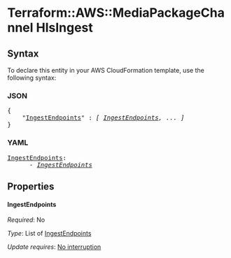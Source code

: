 # Terraform::AWS::MediaPackageChannel HlsIngest

## Syntax

To declare this entity in your AWS CloudFormation template, use the following syntax:

### JSON

<pre>
{
    "<a href="#ingestendpoints" title="IngestEndpoints">IngestEndpoints</a>" : <i>[ <a href="hlsingest-ingestendpoints.md">IngestEndpoints</a>, ... ]</i>
}
</pre>

### YAML

<pre>
<a href="#ingestendpoints" title="IngestEndpoints">IngestEndpoints</a>: <i>
      - <a href="hlsingest-ingestendpoints.md">IngestEndpoints</a></i>
</pre>

## Properties

#### IngestEndpoints

_Required_: No

_Type_: List of <a href="hlsingest-ingestendpoints.md">IngestEndpoints</a>

_Update requires_: [No interruption](https://docs.aws.amazon.com/AWSCloudFormation/latest/UserGuide/using-cfn-updating-stacks-update-behaviors.html#update-no-interrupt)

